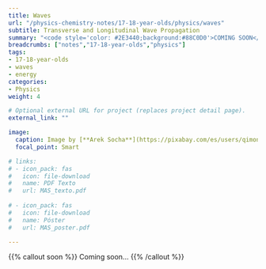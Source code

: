 ```yaml
---
title: Waves
url: "/physics-chemistry-notes/17-18-year-olds/physics/waves"
subtitle: Transverse and Longitudinal Wave Propagation
summary: "<code style='color: #2E3440;background:#88C0D0'>COMING SOON</code> <br> Transverse and Longitudinal Wave Propagation. Harmonic Wave Equation. Energy and Intensity. Sound and Light."
breadcrumbs: ["notes","17-18-year-olds","physics"]
tags:
- 17-18-year-olds
- waves
- energy
categories:
- Physics
weight: 4

# Optional external URL for project (replaces project detail page).
external_link: ""

image:
  caption: Image by [**Arek Socha**](https://pixabay.com/es/users/qimono-1962238/) on [Pixabay](https://pixabay.com/es/)
  focal_point: Smart

# links:
# - icon_pack: fas
#   icon: file-download
#   name: PDF Texto
#   url: MAS_texto.pdf
  
# - icon_pack: fas
#   icon: file-download
#   name: Póster
#   url: MAS_poster.pdf

---
```


{{% callout soon %}}
Coming soon...
{{% /callout %}}
